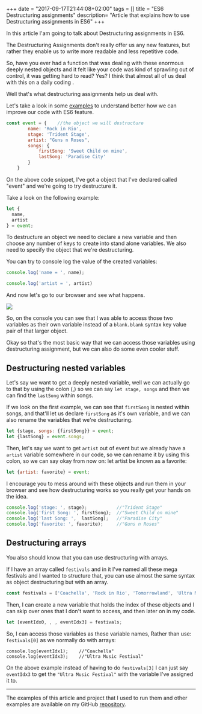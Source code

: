 +++
date = "2017-09-17T21:44:08+02:00"
tags = []
title = "ES6 Destructuring assignments"
description= "Article that explains how to use Destructuring assignments in ES6"
+++

In this article I'am going to talk about Destructuring assignments in ES6. 

The Destructuring Assignments don't really offer us any new features, but rather they enable us to write more readable 
and less repetitive code. 

So, have you ever had a function that was dealing with these enormous deeply nested objects and it felt like your 
code was kind of sprawling out of control, it was getting hard to read? Yes? I think that almost all of us deal with this 
on a daily coding .

Well that's what destructuring assignments help us deal with. 

Let's take a look in some [examples](https://github.com/coderade/es6-examples/blob/master/src/examples/destructuring.js) 
to understand better how we can improve our code with ES6 feature.


```javascript
const event = {    //the object we will destructure
        name: 'Rock in Rio',
        stage: 'Trident Stage',
        artist: "Guns n Roses",
        songs: {
            firstSong: 'Sweet Child on mine',
            lastSong: 'Paradise City'
        }
    }
```

On the above code snippet, I've got a object that I've declared called "event" and we're going to try destructure it. 

Take a look on the following example:

```javascript
let {    
  name, 
  artist
} = event; 
```

To destructure an object we need to declare a new variable and then choose any number of keys to create into stand alone 
variables. We also need to specify the object that we're destructuring.

You can try to console log the value of the created variables:

```javascript
console.log('name = ', name);

console.log('artist = ', artist)
```
And now let's go to our browser and see what happens.

![](/images/posts/es6/destructuring-assignments/destructuring.png)

So, on the console you can see that I was able to access those two variables as their own variable instead of a 
`blank.blank` syntax key value pair of that larger object. 

Okay so that's the most basic way that we can access those variables using destructuring assignment, but we can also do 
some even cooler stuff.

## Destructuring nested variables


Let's say we want to get a deeply nested variable, well we can actually go to that by using the colon (,) so we can say 
`let stage, songs` and then we can find the `lastSong` within songs. 

If we look on the first example, we can see that `firstSong` is nested within songs, and that'll let us declare `firstSong` 
as it's own variable, and we can also rename the variables that we're destructuring.

```javascript
let {stage, songs: {firstSong}} = event;
let {lastSong} = event.songs; 
```

Then, let's say we want to get `artist` out of event but we already have a `artist` variable somewhere in our code, 
so we can rename it by using this colon, so we can say okay from now on: let artist be known as a favorite:

```javascript
let {artist: favorite} = event;
```
I encourage you to mess around with these objects and run them in your browser and see how destructuring works so you 
really get your hands on the idea.

```javascript
console.log('stage: ', stage);           //"Trident Stage"
console.log('first Song: ', firstSong);  //"Sweet Child on mine"
console.log('last Song: ',  lastSong);   //"Paradise City"
console.log('favorite: ', favorite);     //"Guns n Roses"
```

## Destructuring arrays

You also should know that you can use destructuring with arrays.
 
If I have an array called `festivals` and in it 
I've named all these mega festivals and I wanted to structure that, you can use almost the same syntax as object 
destructuring but with an array.

```javascript
const festivals = ['Coachella', 'Rock in Rio', 'Tomorrowland', 'Ultra Music Festival'];
```
 
Then, I can create a new variable that holds the index of these objects and I can skip over ones that I don't want to access, 
and then later on in my code.
    
```javascript
let [eventIdx0, , , eventIdx3] = festivals;
```

So, I can access those variables as these variable names, Rather than use: `festivals[0]` as we normally do with arrays:

```
console.log(eventIdx1);    //"Coachella"
console.log(eventIdx3);    //"Ultra Music Festival"
```

On the above example instead of having to do `festivals[3]` I can just say `eventIdx3` to get the `"Ultra Music Festival"` 
with the variable I've assigned it to. 

---


The examples of this article and project that I used to run them and other examples are available on my GitHub 
[repository](https://github.com/coderade/es6-examples).


